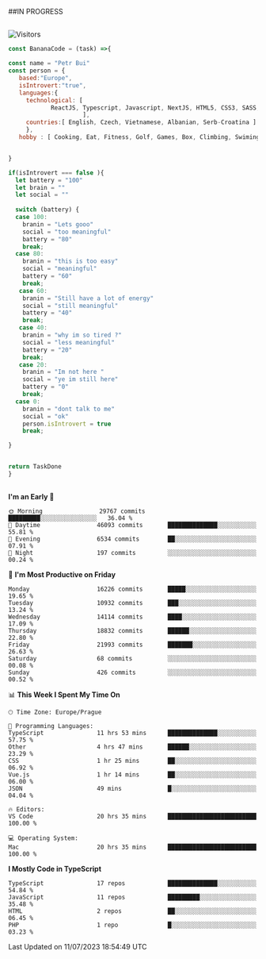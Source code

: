 ##IN PROGRESS
##
![Visitors](https://komarev.com/ghpvc/?username=petrbui&style=for-the-badge&label=Visitors+👀)
```Javascript
const BananaCode = (task) =>{

const name = "Petr Bui"
const person = {
   based:"Europe",
   isIntrovert:"true",
   languages:{
     technological: [ 
            ReactJS, Typescript, Javascript, NextJS, HTML5, CSS3, SASS, Redux, Node, Storybook, Styled-Component
                     ],
     countries:[ English, Czech, Vietnamese, Albanian, Serb-Croatina ]
     },
   hobby : [ Cooking, Eat, Fitness, Golf, Games, Box, Climbing, Swiming],


}

if(isIntrovert === false ){
  let battery = "100"
  let brain = ""
  let social = ""
  
  switch (battery) {
  case 100:
    branin = "Lets gooo"
    social = "too meaningful"
    battery = "80"
    break;
  case 80:
    branin = "this is too easy"
    social = "meaningful"
    battery = "60"
    break;
   case 60:
    branin = "Still have a lot of energy"
    social = "still meaningful"
    battery = "40"
    break;
   case 40:
    branin = "why im so tired ?"
    social = "less meaningful"
    battery = "20"
    break;
   case 20:
    branin = "Im not here "
    social = "ye im still here"
    battery = "0"
    break;
  case 0:
    branin = "dont talk to me"
    social = "ok"
    person.isIntrovert = true
    break;

}


return TaskDone
}
```



##
<!--
[![My GitHub stats](https://github-readme-stats.vercel.app/api?username=petrbui&theme=github_dark)](https://github.com/anuraghazra/github-readme-stats)

[![My wakatime stats](https://github-readme-stats.vercel.app/api/wakatime?username=petrbui&theme=github_dark)](https://github.com/anuraghazra/github-readme-stats)
-->
<!--START_SECTION:waka-->
**I'm an Early 🐤** 

```text
🌞 Morning                29767 commits       █████████░░░░░░░░░░░░░░░░   36.04 % 
🌆 Daytime                46093 commits       ██████████████░░░░░░░░░░░   55.81 % 
🌃 Evening                6534 commits        ██░░░░░░░░░░░░░░░░░░░░░░░   07.91 % 
🌙 Night                  197 commits         ░░░░░░░░░░░░░░░░░░░░░░░░░   00.24 % 
```
📅 **I'm Most Productive on Friday** 

```text
Monday                   16226 commits       █████░░░░░░░░░░░░░░░░░░░░   19.65 % 
Tuesday                  10932 commits       ███░░░░░░░░░░░░░░░░░░░░░░   13.24 % 
Wednesday                14114 commits       ████░░░░░░░░░░░░░░░░░░░░░   17.09 % 
Thursday                 18832 commits       ██████░░░░░░░░░░░░░░░░░░░   22.80 % 
Friday                   21993 commits       ███████░░░░░░░░░░░░░░░░░░   26.63 % 
Saturday                 68 commits          ░░░░░░░░░░░░░░░░░░░░░░░░░   00.08 % 
Sunday                   426 commits         ░░░░░░░░░░░░░░░░░░░░░░░░░   00.52 % 
```


📊 **This Week I Spent My Time On** 

```text
🕑︎ Time Zone: Europe/Prague

💬 Programming Languages: 
TypeScript               11 hrs 53 mins      ██████████████░░░░░░░░░░░   57.75 % 
Other                    4 hrs 47 mins       ██████░░░░░░░░░░░░░░░░░░░   23.29 % 
CSS                      1 hr 25 mins        ██░░░░░░░░░░░░░░░░░░░░░░░   06.92 % 
Vue.js                   1 hr 14 mins        ██░░░░░░░░░░░░░░░░░░░░░░░   06.00 % 
JSON                     49 mins             █░░░░░░░░░░░░░░░░░░░░░░░░   04.04 % 

🔥 Editors: 
VS Code                  20 hrs 35 mins      █████████████████████████   100.00 % 

💻 Operating System: 
Mac                      20 hrs 35 mins      █████████████████████████   100.00 % 
```

**I Mostly Code in TypeScript** 

```text
TypeScript               17 repos            ██████████████░░░░░░░░░░░   54.84 % 
JavaScript               11 repos            █████████░░░░░░░░░░░░░░░░   35.48 % 
HTML                     2 repos             ██░░░░░░░░░░░░░░░░░░░░░░░   06.45 % 
PHP                      1 repo              █░░░░░░░░░░░░░░░░░░░░░░░░   03.23 % 
```




 Last Updated on 11/07/2023 18:54:49 UTC
<!--END_SECTION:waka-->

